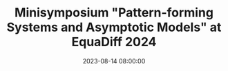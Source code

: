 ---
layout: post
date: 2023-08-14 08:00:00
title: Minisymposium "Pattern-forming Systems and Asymptotic Models" at EquaDiff 2024
inline: true
---